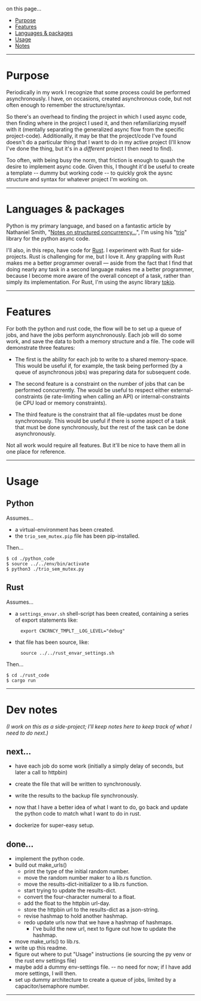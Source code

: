 on this page...

- [Purpose](#purpose)
- [Features](#features)
- [Languages & packages](#languages--packages)
- [Usage](#usage)
- [Notes](#working-notes)

---

# Purpose

Periodically in my work I recognize that some process could be performed asynchronously. I have, on occasions, created asynchronous code, but not often enough to remember the structure/syntax. 

So there's an overhead to finding the project in which I used async code, then finding where in the project I used it, and then refamiliarizing myself with it (mentally separating the generalized async flow from the specific project-code). Additionally, it may be that the project/code I've found doesn't do a particular thing that I want to do in my active project (I'll know I've done the thing, but it's in a _different_ project I then need to find). 

Too often, with being busy the norm, that friction is enough to quash the desire to implement async code. Given this, I thought it'd be useful to create a template -- dummy but working code -- to quickly grok the aysnc structure and syntax for whatever project I'm working on.

---

# Languages & packages

Python is my primary language, and based on a fantastic article by Nathaniel Smith, "[Notes on structured concurrency...][NT.]", I'm using his "[trio][TR.]" library for the python async code.

[NT.]: <https://vorpus.org/blog/notes-on-structured-concurrency-or-go-statement-considered-harmful/> "article"
[TR.]: <https://github.com/python-trio/trio> "trio"

I'll also, in this repo, have code for [Rust][RU.]. I experiment with Rust for side-projects. Rust is challenging for me, but I love it. Any grappling with Rust makes me a better programmer overall — aside from the fact that I find that doing nearly any task in a second language makes me a better programmer, because I become more aware of the overall concept of a task, rather than simply its implementation. For Rust, I'm using the async library [tokio][TO.].

[RU.]: <https://www.rust-lang.org/> "Rust"
[TO.]: <https://tokio.rs/> "tokio"

---

# Features

For both the python and rust code, the flow will be to set up a queue of jobs, and have the jobs perform asynchronously. Each job will do some work, and save the data to both a memory structure and a file. The code will demonstrate three features:

- The first is the ability for each job to write to a shared memory-space. This would be useful if, for example, the task being performed (by a queue of asynchronous jobs) was preparing data for subsequent code.

- The second feature is a constraint on the number of jobs that can be performed concurrently. The would be useful to respect either external-constraints (ie rate-limiting when calling an API) or internal-constraints (ie CPU load or memory constraints).

- The third feature is the constraint that all file-updates must be done synchronously. This would be useful if there is some aspect of a task that must be done synchronously, but the rest of the task can be done asynchronously.

Not all work would require all features. But it'll be nice to have them all in one place for reference.

---


# Usage 

## Python

Assumes...
- a virtual-environment has been created.
- the `trio_sem_mutex.pip` file has been pip-installed.

Then...

```
$ cd ./python_code
$ source ../../env/bin/activate
$ python3 ./trio_sem_mutex.py
```

## Rust

Assumes...
- a `settings_envar.sh` shell-script has been created, containing a series of export statements like:
    
        export CNCRNCY_TMPLT__LOG_LEVEL="debug"

- that file has been source, like: 

        source ../../rust_envar_settings.sh

Then...

```
$ cd ./rust_code
$ cargo run
```

---


# Dev notes

_(I work on this as a side-project; I'll keep notes here to keep track of what I need to do next.)_

## next...

- have each job do some work (initially a simply delay of seconds, but later a call to httpbin) 
- create the file that will be written to synchronously.
- write the results to the backup file synchronously.
- now that I have a better idea of what I want to do, go back and update the python code to match what I want to do in rust.

- dockerize for super-easy setup.


## done...

- implement the python code.
- build out make_urls()
    - print the type of the initial random number.
    - move the random number maker to a lib.rs function.
    - move the results-dict-initializer to a lib.rs function.
    - start trying to update the results-dict.
    - convert the four-character numeral to a float.
    - add the float to the httpbin url-day.
    - store the httpbin url to the results-dict as a json-string.
    - revise hashmap to hold another hashmap.
    - redo update urls now that we have a hashmap of hashmaps.
        - I've build the new url, next to figure out how to update the hashmap.
- move make_urls() to lib.rs.
- write up this readme.
- figure out where to put "Usage" instructions (ie sourcing the py venv or the rust env settings file)
- maybe add a dummy env-settings file. -- no need for now; if I have add more settings, I will then.
- set up dummy architecture to create a queue of jobs, limited by a capacitor/semaphore number.


---
